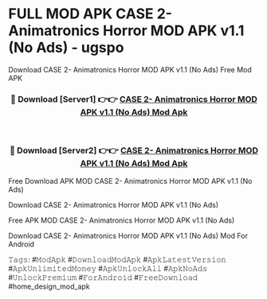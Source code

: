 # FULL MOD APK CASE 2- Animatronics Horror MOD APK v1.1 (No Ads) - ugspo
Download CASE 2- Animatronics Horror MOD APK v1.1 (No Ads) Free Mod APK

<div align="center">
<h3>🔴 Download [Server1] 👉👉 <a href="https://apk-comot.site?title=CASE_2-_Animatronics_Horror_MOD_APK_v1.1_(No_Ads)">CASE 2- Animatronics Horror MOD APK v1.1 (No Ads) Mod Apk</a></h3><br>

<h3>🔴 Download [Server2] 👉👉 <a href="https://apk-comot.site?title=CASE_2-_Animatronics_Horror_MOD_APK_v1.1_(No_Ads)">CASE 2- Animatronics Horror MOD APK v1.1 (No Ads) Mod Apk</a></h3>
</div>


Free Download APK MOD CASE 2- Animatronics Horror MOD APK v1.1 (No Ads)

Download CASE 2- Animatronics Horror MOD APK v1.1 (No Ads) 

Free APK MOD CASE 2- Animatronics Horror MOD APK v1.1 (No Ads) 

Download CASE 2- Animatronics Horror MOD APK v1.1 (No Ads) Mod For Android

𝚃𝚊𝚐𝚜: #𝙼𝚘𝚍𝙰𝚙𝚔 #𝙳𝚘𝚠𝚗𝚕𝚘𝚊𝚍𝙼𝚘𝚍𝙰𝚙𝚔 #𝙰𝚙𝚔𝙻𝚊𝚝𝚎𝚜𝚝𝚅𝚎𝚛𝚜𝚒𝚘𝚗 #𝙰𝚙𝚔𝚄𝚗𝚕𝚒𝚖𝚒𝚝𝚎𝚍𝙼𝚘𝚗𝚎𝚢 #𝙰𝚙𝚔𝚄𝚗𝚕𝚘𝚌𝚔𝙰𝚕𝚕 #𝙰𝚙𝚔𝙽𝚘𝙰𝚍𝚜 #𝚄𝚗𝚕𝚘𝚌𝚔𝙿𝚛𝚎𝚖𝚒𝚞𝚖 #𝙵𝚘𝚛𝙰𝚗𝚍𝚛𝚘𝚒𝚍 #𝙵𝚛𝚎𝚎𝙳𝚘𝚠𝚗𝚕𝚘𝚊𝚍 #home_design_mod_apk